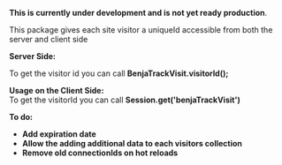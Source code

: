 <b>This is currently under development and is not yet ready production</b>.

This package gives each site visitor a uniqueId accessible from both the server and client side

<b>Server Side:</b><br/>
 
To get the visitor id you can call  <b>BenjaTrackVisit.visitorId();</b>

<b>Usage on the Client Side:</b><br/>
To get the visitorId you can call <b>Session.get('benjaTrackVisit')<b/><br/>


<b>To do:</b><br/>
- Add expiration date
- Allow the adding additional data to each visitors collection
- Remove old connectionIds on hot reloads